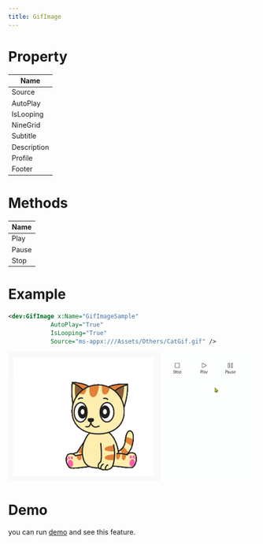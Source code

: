 ```yaml
---
title: GifImage
---
```


# Property

|Name|
|-|
|Source|
|AutoPlay|
|IsLooping|
|NineGrid|
|Subtitle|
|Description|
|Profile|
|Footer|

# Methods

|Name|
|-|
|Play|
|Pause|
|Stop|

# Example

```xml
<dev:GifImage x:Name="GifImageSample"
            AutoPlay="True"
            IsLooping="True"
            Source="ms-appx:///Assets/Others/CatGif.gif" />
```

![DevWinUI](https://raw.githubusercontent.com/ghost1372/DevWinUI-Resources/refs/heads/main/DevWinUI-Docs/GifImage.gif)

# Demo
you can run [demo](https://github.com/Ghost1372/DevWinUI) and see this feature.
